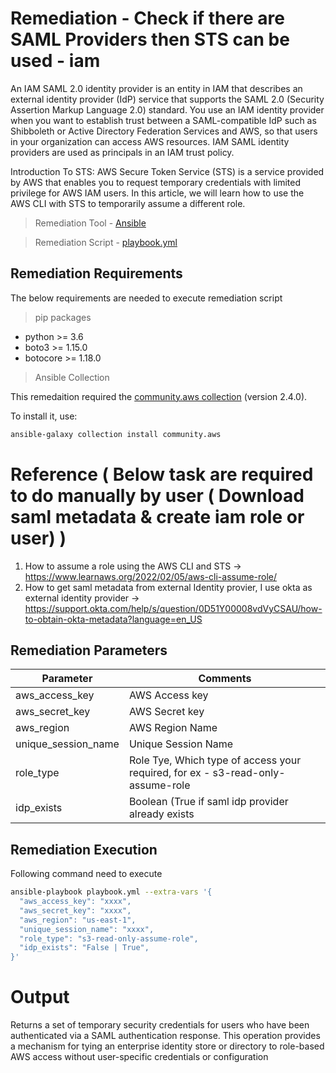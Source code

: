 # Remediation - Check if there are SAML Providers then STS can be used - iam
An IAM SAML 2.0 identity provider is an entity in IAM that describes an external identity provider (IdP) service that supports the SAML 2.0 (Security Assertion Markup Language 2.0) standard. You use an IAM identity provider when you want to establish trust between a SAML-compatible IdP such as Shibboleth or Active Directory Federation Services and AWS, so that users in your organization can access AWS resources. IAM SAML identity providers are used as principals in an IAM trust policy.

Introduction To STS:
AWS Secure Token Service (STS) is a service provided by AWS that enables you to request temporary credentials with limited privilege for AWS IAM users. In this article, we will learn how to use the AWS CLI with STS to temporarily assume a different role.

> Remediation Tool   - [Ansible](https://www.ansible.com/)

> Remediation Script - [playbook.yml](playbook.yml)

## Remediation Requirements
The below requirements are needed to execute remediation script

> pip packages
- python >= 3.6
- boto3 >= 1.15.0
- botocore >= 1.18.0

> Ansible Collection

This remedaition required the [community.aws collection](https://galaxy.ansible.com/community/aws) (version 2.4.0).

To install it, use: 
```sh
ansible-galaxy collection install community.aws
```
# Reference ( Below task are required to do manually by user ( Download saml metadata & create iam role or user) )
1. How to assume a role using the AWS CLI and STS -> https://www.learnaws.org/2022/02/05/aws-cli-assume-role/
2. How to get saml metadata from external Identity provier, I use okta as external identity provider -> https://support.okta.com/help/s/question/0D51Y00008vdVyCSAU/how-to-obtain-okta-metadata?language=en_US

## Remediation Parameters

| Parameter      | Comments                                                                        |
|----------------|---------------------------------------------------------------------------------|
| aws_access_key | AWS Access key                                                                  |
| aws_secret_key | AWS Secret key                                                                  |
| aws_region         | AWS Region Name                                                                 |
| unique_session_name         | Unique Session Name                                                             |
| role_type         | Role Tye, Which type of access your required, for ex - s3-read-only-assume-role |
| idp_exists         | Boolean (True if saml idp provider already exists                               |



## Remediation Execution
Following command need to execute
```sh
ansible-playbook playbook.yml --extra-vars '{
  "aws_access_key": "xxxx",
  "aws_secret_key": "xxxx",
  "aws_region": "us-east-1",
  "unique_session_name": "xxxx",
  "role_type": "s3-read-only-assume-role",
  "idp_exists": "False | True",
}'
```


# Output
Returns a set of temporary security credentials for users who have been authenticated via a SAML authentication response. This operation provides a mechanism for tying an enterprise identity store or directory to role-based AWS access without user-specific credentials or configuration